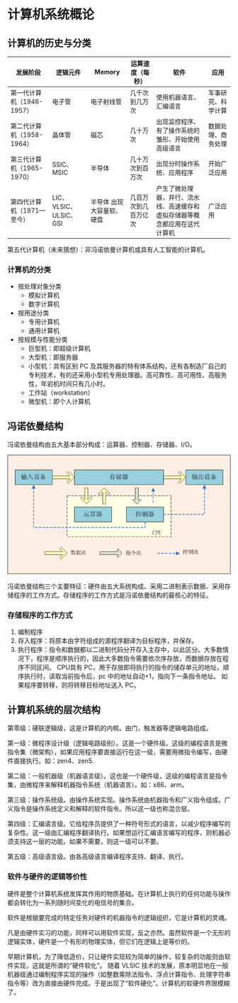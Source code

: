 # 计算机系统概论

## 计算机的历史与分类

| 发展阶段              | 逻辑元件                | Memory        | 运算速度（每秒）   | 软件                                    | 应用        |
|-------------------|---------------------|---------------|------------|---------------------------------------|-----------|
| 第一代计算机（1946-1957） | 电子管                 | 电子射线管         | 几千次到几万次    | 使用机器语言、汇编语言                           | 军事研究、科学计算 |
| 第二代计算机（1958-1964） | 晶体管                 | 磁芯            | 几十万次       | 出现监控程序、有了操作系统的雏形、开始使用高级语言             | 数据处理、商务处理 |
| 第三代计算机（1965-1970） | SSIC、MSIC           | 半导体           | 几十万次到百万次   | 出现分时操作系统、应用程序                         | 开始广泛应用    |
| 第四代计算机（1971—至今）   | LIC、VLSIC、ULSIC、GSI | 半导体 出现大容量软、硬盘 | 几百万次到几百万亿次 | 产生了微处理器，并行、流水线、高速缓存和虚拟存储器等概念都应用在这代计算机 | 广泛应用      |

第五代计算机（未来猜想）：非冯诺依曼计算机或具有人工智能的计算机。

### 计算机的分类

- 按处理对象分类
    - 模拟计算机
    - 数字计算机
- 按用途分类
    - 专用计算机
    - 通用计算机
- 按规模与性能分类
    - 巨型机：即超级计算机
    - 大型机：即服务器
    - 小型机：具有区别 PC 及其服务器的特有体系结构，还有各制造厂自己的专利技术，有的还采用小型机专用处理器。高可靠性、高可用性、高服务性，年宕机时间只有几小时。
    - 工作站（workstation）
    - 微型机：即个人计算机

## 冯诺依曼结构

冯诺依曼结构由五大基本部分构成：运算器、控制器、存储器、I/O。

![计算机的基本组成](img\冯诺依曼结构.png)

冯诺依曼结构三个主要特征：硬件由五大系统构成、采用二进制表示数据、采用存储程序的工作方式。存储程序的工作方式是冯诺依曼结构的最核心的特征。


### 存储程序的工作方式

1. 编制程序
2. 存入程序：将原本由字符组成的源程序翻译为目标程序，并保存。
3. 执行程序：指令和数据都以二进制代码分开存入主存中，以此区分。大多数情况下，程序是顺序执行的，因此大多数指令需要依次序存放，而数据存放在程序不同区间。
CPU具有 PC，用于存放即将执行的指令的储存单元的地址，顺序执行时，读取当前指令后，pc 中的地址自动+1，指向下一条指令地址。
如果程序要转移，则将转移目标地址送入 PC。

## 计算机系统的层次结构

第零级：硬联逻辑级，这是计算机的内核。由门，触发器等逻辑电路组成。

第一级：微程序设计级（逻辑电路级别）。这是一个硬件级。这级的编程语言是微指令集（微架构），如果应用程序要直接运行在这一级，需要用微指令编写，由硬件直接执行。如：zen4、zen5.

第二级：一般机器级（机器语言级）。这也是一个硬件级，这级的编程语言是指令集，由微程序来解释机器指令系统（机器语言）。如：x86、arm。

第三级：操作系统级。由操作系统实现。操作系统由机器指令和广义指令组成。广义指令是操作系统定义和解释的软件指令。所以这一级也称混合层。

第四级：汇编语言级。它给程序员提供了一种符号形式的语言，以减少程序编写的复杂性。这一级由汇编程序翻译执行。如果想运行汇编语言编写的程序，则机器必须支持这一层的功能。如果不需要，则这一级可以不要。

第五级：高级语言级。由各高级语言编译程序支持、翻译、执行。

### 软件与硬件的逻辑等价性

硬件是整个计算机系统发挥其作用的物质基础。在计算机上执行的任何功能与操作都会转化为一系列随时间变化的电信号的集合。

软件是根据要完成的特定任务对硬件的机器指令的逻辑组织，它是计算机的灵魂。

凡是由硬件实习的功能，同样可以用软件实现，反之亦然。虽然软件是一个无形的逻辑实体，硬件是一个有形的物理实体，但它们在逻辑上是等价的。

早期计算机，为了降低造价，只让硬件实现较为简单的操作，较复杂的功能则由软件实现，这就是所谓的“硬件软化”。
随着 VLSIC 技术的发展，原本明显地在一般机器级通过编制程序实现的操作（如整数乘除法指令、浮点计算指令、处理字符串指令等）改为直接由硬件完成。于是出现了“软件硬化”。计算机的软硬件界限模糊了。